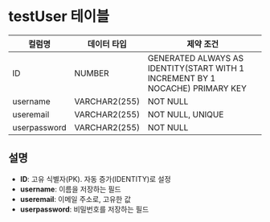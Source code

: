 # testUser 테이블

| 컬럼명      | 데이터 타입                       | 제약 조건                             |
|-------------|-----------------------------------|--------------------------------------|
| ID          | NUMBER                            | GENERATED ALWAYS AS IDENTITY(START WITH 1 INCREMENT BY 1 NOCACHE) PRIMARY KEY |
| username    | VARCHAR2(255)                    | NOT NULL                             |
| useremail   | VARCHAR2(255)                    | NOT NULL, UNIQUE                     |
| userpassword | VARCHAR2(255)                    | NOT NULL                             |

## 설명

- **ID**: 고유 식별자(PK). 자동 증가(IDENTITY)로 설정
- **username**: 이름을 저장하는 필드
- **useremail**: 이메일 주소로, 고유한 값
- **userpassword**: 비밀번호를 저장하는 필드
